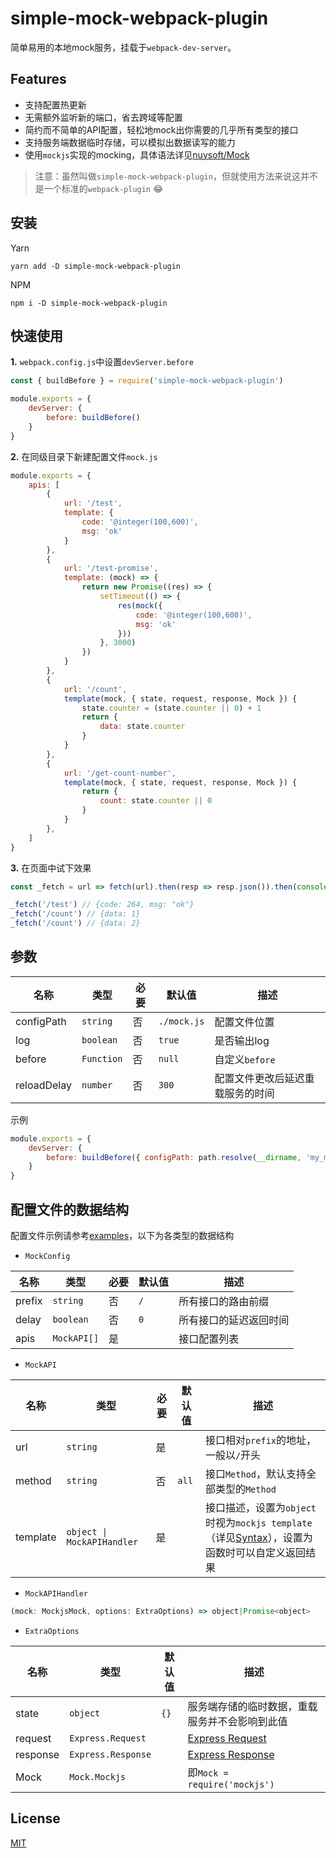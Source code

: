 # simple-mock-webpack-plugin

简单易用的本地mock服务，挂载于`webpack-dev-server`。

## Features

- 支持配置热更新
- 无需额外监听新的端口，省去跨域等配置
- 简约而不简单的API配置，轻松地mock出你需要的几乎所有类型的接口
- 支持服务端数据临时存储，可以模拟出数据读写的能力
- 使用`mockjs`实现的mocking，具体语法详见[nuysoft/Mock](https://github.com/nuysoft/Mock/wiki/Getting-Started)

> 注意：虽然叫做`simple-mock-webpack-plugin`，但就使用方法来说这并不是一个标准的`webpack-plugin` 😂

## 安装

Yarn
```shell
yarn add -D simple-mock-webpack-plugin
```

NPM
```shell
npm i -D simple-mock-webpack-plugin
```

## 快速使用

**1.** `webpack.config.js`中设置`devServer.before`

```javascript
const { buildBefore } = require('simple-mock-webpack-plugin')

module.exports = {
    devServer: {
        before: buildBefore()
    }
}
```

**2.** 在同级目录下新建配置文件`mock.js`

```javascript
module.exports = {
    apis: [
        {
            url: '/test',
            template: {
                code: '@integer(100,600)',
                msg: 'ok'
            }
        },
        {
            url: '/test-promise',
            template: (mock) => {
                return new Promise((res) => {
                    setTimeout(() => {
                        res(mock({
                            code: '@integer(100,600)',
                            msg: 'ok'
                        }))
                    }, 3000)
                })
            }
        },
        {
            url: '/count',
            template(mock, { state, request, response, Mock }) {
                state.counter = (state.counter || 0) + 1
                return {
                    data: state.counter
                }
            }
        },
        {
            url: '/get-count-number',
            template(mock, { state, request, response, Mock }) {
                return {
                    count: state.counter || 0
                }
            }
        },
    ]
}
```

**3.** 在页面中试下效果

```javascript
const _fetch = url => fetch(url).then(resp => resp.json()).then(console.log)

_fetch('/test') // {code: 264, msg: "ok"}
_fetch('/count') // {data: 1}
_fetch('/count') // {data: 2}
```

## 参数

| 名称        	| 类型         	| 必要 	| 默认值      	| 描述                             	|
|-------------	|--------------	|------	|-------------	|----------------------------------	|
| configPath  	| `string`   	| 否   	| `./mock.js` 	| 配置文件位置                     	|
| log         	| `boolean`  	| 否   	| `true`      	| 是否输出log                      	|
| before      	| `Function` 	| 否   	| `null`      	| 自定义`before`                   	|
| reloadDelay 	| `number`   	| 否   	| `300`       	| 配置文件更改后延迟重载服务的时间 	|

示例

```javascript
module.exports = {
    devServer: {
        before: buildBefore({ configPath: path.resolve(__dirname, 'my_mock.js') })
    }
}
```

## 配置文件的数据结构

配置文件示例请参考[examples](https://github.com/zhang2333/simple-mock-webpack-plugin/blob/master/examples/mock.js)，以下为各类型的数据结构

- `MockConfig`

| 名称   	| 类型           | 必要   | 默认值 	| 描述                  	|
|--------	|------------   |------	|--------	|-----------------------	|
| prefix 	| `string`    	| 否   	| `/`    	| 所有接口的路由前缀     	|
| delay  	| `boolean`   	| 否   	| `0`    	| 所有接口的延迟返回时间 	|
| apis   	| `MockAPI[]` 	| 是   	|        	| 接口配置列表           	|

- `MockAPI`

| 名称       | 类型                           | 必要 | 默认值 	   | 描述                              |
|----------	|-----------------------------	|----- |--------	|--------------------------------- |
| url      	| `string`                  	| 是   	|        	| 接口相对`prefix`的地址，一般以`/`开头 |
| method   	| `string`                  	| 否   	| `all`  	| 接口`Method`，默认支持全部类型的`Method` |
| template 	| `object \| MockAPIHandler` 	| 是   	|        	| 接口描述，设置为`object`时视为`mockjs template`（详见[Syntax](https://github.com/nuysoft/Mock/wiki/Syntax-Specification)），设置为函数时可以自定义返回结果 |

- `MockAPIHandler`

```javascript
(mock: MockjsMock, options: ExtraOptions) => object|Promise<object>
```

- `ExtraOptions`

| 名称     	| 类型               	| 默认值 	| 描述                                                      	|
|----------	|--------------------	|--------	|-----------------------------------------------------------	|
| state    	| `object`           	| `{}`   	| 服务端存储的临时数据，重载服务并不会影响到此值            	|
| request  	| `Express.Request`  	|        	| [Express Request](https://expressjs.com/en/api.html#req)  	|
| response 	| `Express.Response` 	|        	| [Express Response](https://expressjs.com/en/api.html#res) 	|
| Mock     	| `Mock.Mockjs`      	|        	| 即`Mock = require('mockjs')`                              	|

## License

[MIT](https://github.com/zhang2333/simple-mock-webpack-plugin/blob/master/LICENSE)

